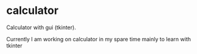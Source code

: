 # calculator
Calculator with gui (tkinter).

Currently I am working on calculator in my spare time mainly to learn with tkinter
